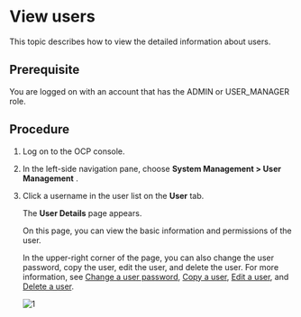 View users
===============================

This topic describes how to view the detailed information about users.

**Prerequisite**
-------------------------------------

You are logged on with an account that has the ADMIN or USER_MANAGER role.

Procedure
------------------------------

1. Log on to the OCP console.

2. In the left-side navigation pane, choose **System Management > User Management** .

3. Click a username in the user list on the **User** tab.

   The **User Details** page appears.

   On this page, you can view the basic information and permissions of the user.

   In the upper-right corner of the page, you can also change the user password, copy the user, edit the user, and delete the user. For more information, see [Change a user password](600.change-user-password.md), [Copy a user](500.copy-user.md), [Edit a user](400.edit-a-user.md), and [Delete a user](700.delete-a-user.md).

   ![1](https://help-static-aliyun-doc.aliyuncs.com/assets/img/en-US/4114306461/p384463.png)
